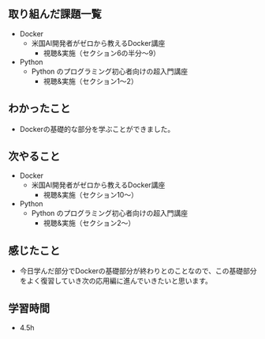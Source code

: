 ## 取り組んだ課題一覧
- Docker
  - 米国AI開発者がゼロから教えるDocker講座
    - 視聴&実施（セクション6の半分〜9）
- Python
  - Python のプログラミング初心者向けの超入門講座
    - 視聴&実施（セクション1〜2）
## わかったこと
- Dockerの基礎的な部分を学ぶことができました。
## 次やること
- Docker
  - 米国AI開発者がゼロから教えるDocker講座
    - 視聴&実施（セクション10〜）
- Python
  - Python のプログラミング初心者向けの超入門講座
    - 視聴&実施（セクション2〜）
## 感じたこと
- 今日学んだ部分でDockerの基礎部分が終わりとのことなので、この基礎部分をよく復習していき次の応用編に進んでいきたいと思います。
## 学習時間
- 4.5h